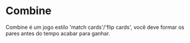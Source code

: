 # Combine
Combine é um jogo estilo 'match cards'/'flip cards', você deve formar os pares antes do tempo acabar para ganhar.
